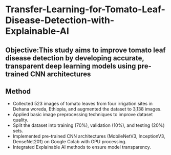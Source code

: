 # Transfer-Learning-for-Tomato-Leaf-Disease-Detection-with-Explainable-AI
## Objective:This study aims to improve tomato leaf disease detection by developing accurate, transparent deep learning models using pre-trained CNN architectures 
## Method
- Collected 523 images of tomato leaves from four irrigation sites in Dehana woreda, Ethiopia, and augmented the dataset to 3,138 images.
- Applied basic image preprocessing techniques to improve dataset quality.
- Split the dataset into training (70%), validation (10%), and testing (20%) sets.
- Implemented pre-trained CNN architectures (MobileNetV3, InceptionV3, DenseNet201) on Google Colab with GPU processing.
- Integrated Explainable AI methods to ensure model transparency.
